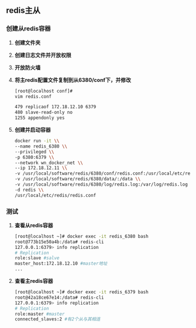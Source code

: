## redis主从

### 创建从redis容器

1. **创建文件夹**

2. **创建日志文件并开放权限**

3. **开放防火墙**

4. **将主redis配置文件复制到从6380/conf下，并修改**

   ```bash
   [root@localhost conf]# 
   vim redis.conf
   
   479 replicaof 172.18.12.10 6379
   480 slave-read-only no
   1255 appendonly yes
   ```

5. **创建并启动容器**

   ```bash
   docker run -it \\
   --name redis_6380 \\
   --privileged \\
   -p 6380:6379 \\
   --network wn_docker_net \\
   --ip 172.18.12.11 \\
   -v /usr/local/software/redis/6380/conf/redis.conf:/usr/local/etc/redis/redis.conf \\
   -v /usr/local/software/redis/6380/data/:/data \\
   -v /usr/local/software/redis/6380/log/redis.log:/var/log/redis.log \\
   -d redis \\
   /usr/local/etc/redis/redis.conf
   ```

### 测试

1. **查看从redis容器**

   ```bash
   [root@localhost ~]# docker exec -it redis_6380 bash
   root@773b15e50a4b:/data# redis-cli
   127.0.0.1:6379> info replication
   # Replication
   role:slave #salve
   master_host:172.18.12.10 #master地址
   ...
   ```

2. **查看主redis容器**

   ```bash
   [root@localhost ~]# docker exec -it redis_6379 bash
   root@42a18ce67e14:/data# redis-cli
   127.0.0.1:6379> info replication
   # Replication
   role:master #master
   connected_slaves:2 #有2个从与其相连
   ```